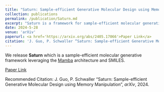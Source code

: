 ```yaml
---
title: "Saturn: Sample-efficient Generative Molecular Design using Memory Manipulation"
collection: publications
permalink: /publication/Saturn.md
excerpt: "Saturn is a framework for sample-efficient molecular generative design with state-of-the-art sample efficiency."
date: 2024-5-28
venue: 'arXiv'
paperurl: <a href='https://arxiv.org/abs/2405.17066'>Paper Link</a>
citation: 'J. Guo, P. Schwaller “Saturn: Sample-efficient Generative Molecular Design using Memory Manipulation”, <i>arXiv</i>, 2024.'
---
```

We release **Saturn** which is a sample-efficient molecular generative framework leveraging the [Mamba](https://arxiv.org/abs/2312.00752) architecture and SMILES.

[Paper Link](https://arxiv.org/abs/2405.17066)

Recommended Citation: J. Guo, P. Schwaller “Saturn: Sample-efficient Generative Molecular Design using Memory Manipulation”, <i>arXiv</i>, 2024.
